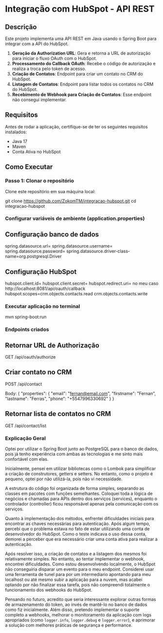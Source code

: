 # Integração com HubSpot - API REST

## Descrição

Este projeto implementa uma API REST em Java usando o Spring Boot para integrar com a API do HubSpot.

1. **Geração da Authorization URL**: Gera e retorna a URL de autorização para iniciar o fluxo OAuth com o HubSpot.
2. **Processamento do Callback OAuth**: Recebe o código de autorização e realiza a troca pelo token de acesso.
3. **Criação de Contatos**: Endpoint para criar um contato no CRM do HubSpot.
4. **Listagem de Contatos**: Endpoint para listar todos os contatos no CRM do HubSpot.
5. **Recebimento de Webhook para Criação de Contatos**: Esse endpoint não consegui implementar.

## Requisitos

Antes de rodar a aplicação, certifique-se de ter os seguintes requisitos instalados:

- Java 17
- Maven
- Conta Ativa no HubSpot

## Como Executar

### Passo 1: Clonar o repositório

Clone este repositório em sua máquina local:

git clone https://github.com/ZokomTM/integracao-hubspot.git
cd integracao-hubspot

### Configurar variáveis de ambiente (application.properties)

## Configuração banco de dados
spring.datasource.url=<sua-string-jdbc-postgresql>
spring.datasource.username=<seu-username-banco-dados>
spring.datasource.password=<sua-senha-banco-dados>
spring.datasource.driver-class-name=org.postgresql.Driver

## Configuração HubSpot
hubspot.client.id=<seu-client-id>
hubspot.client.secret=<seu-client-secret>
hubspot.redirect.uri=<seu-redirect-uri> no meu caso http://localhost:8081/api/oauth/callback
hubspot.scopes=crm.objects.contacts.read crm.objects.contacts.write

### Executar aplicação no terminal

mvn spring-boot:run


### Endpoints criados

## Retornar URL de Authorização

GET /api/oauth/authorize

## Criar contato no CRM

POST /api/contact

Body:
{
    "properties": {
        "email": "fernan@email.com",
        "firstname": "Fernan",
        "lastname": "Ferras",
        "phone": "+5547996330692"
    }
}


## Retornar lista de contatos no CRM

GET /api/contact/list


### Explicação Geral

Optei por utilizar o Spring Boot junto ao PostgreSQL para o banco de dados, pois já tenho experiência com ambas as tecnologias e me sinto mais confortável com elas.

Inicialmente, pensei em utilizar bibliotecas como o Lombok para simplificar a criação de construtores, getters e setters. No entanto, como o projeto é pequeno, optei por não utilizá-la, pois não vi necessidade.

A estrutura do código foi organizada de forma simples, separando as classes em pacotes com funções semelhantes. Coloquei toda a lógica de negócios e chamadas para APIs dentro dos serviços (services), enquanto o controlador (controller) ficou responsável apenas pela comunicação com os serviços.

Quanto à implementação dos métodos, enfrentei dificuldades iniciais para encontrar as chaves necessárias para autenticação. Após algum tempo, percebi que o problema estava no fato de estar utilizando uma conta de desenvolvedor do HubSpot. Como o teste indicava o uso dessa conta, demorei a perceber que era necessário criar uma conta ativa para realizar a autenticação.

Após resolver isso, a criação de contatos e a listagem dos mesmos foi relativamente simples. No entanto, ao tentar implementar o webhook, encontrei dificuldades. Como estou desenvolvendo localmente, o HubSpot não conseguiria disparar um evento para o meu endpoint. Considerei usar uma ferramenta de tunel para por um intermediario apontando para meu localhost ou até mesmo subir a aplicação para a nuvem, mas acabei optando por não finalizar essa tarefa, pois não compreendi totalmente o funcionamento dos webhooks do HubSpot.

Pensando no futuro, acredito que seria interessante explorar outras formas de armazenamento do token, ao invés de mantê-lo no banco de dados como fiz inicialmente. Além disso, pretendo implementar o suporte completo a webhooks, melhorar o monitoramento da aplicação com logs apropriados (como `logger.info`, `logger.debug` e `logger.error`), e aprimorar a solução com melhores práticas de segurança e performance.
